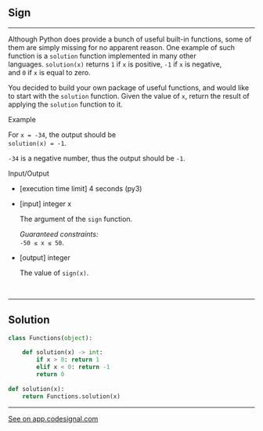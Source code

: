 ## Sign
---


Although Python does provide a bunch of useful built-in functions, some of them are simply missing for no apparent reason. One example of such function is a `solution` function implemented in many other languages. `solution(x)` returns `1` if `x` is positive, `-1` if `x` is negative, and `0` if `x` is equal to zero.

You decided to build your own package of useful functions, and would like to start with the `solution` function. Given the value of `x`, return the result of applying the `solution` function to it.

Example

For `x = -34`, the output should be\
`solution(x) = -1`.

`-34` is a negative number, thus the output should be `-1`.

Input/Output

-   [execution time limit] 4 seconds (py3)

-   [input] integer x

    The argument of the `sign` function.

    *Guaranteed constraints:*\
    `-50 ≤ x ≤ 50`.

-   [output] integer

    The value of `sign(x)`.


<br>

---
## Solution

```python
class Functions(object):
    
    def solution(x) -> int:
        if x > 0: return 1
        elif x < 0: return -1
        return 0
        
def solution(x):
    return Functions.solution(x)

```
---
[See on app.codesignal.com](https://app.codesignal.com/arcade/python-arcade/showing-class/bBdHSPDLc9W7mzjFY)